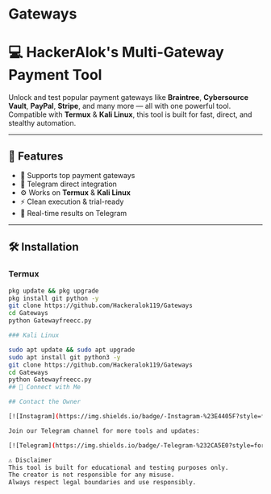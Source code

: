 # Gateways

# 💻 HackerAlok's Multi-Gateway Payment Tool

Unlock and test popular payment gateways like **Braintree**, **Cybersource Vault**, **PayPal**, **Stripe**, and many more — all with one powerful tool.  
Compatible with **Termux** & **Kali Linux**, this tool is built for fast, direct, and stealthy automation.

---

## 🚀 Features

- 🔐 Supports top payment gateways
- 🧠 Telegram direct integration
- ⚙️ Works on **Termux** & **Kali Linux**
- ⚡ Clean execution & trial-ready
- 📡 Real-time results on Telegram

---

## 🛠️ Installation

### Termux
```bash
pkg update && pkg upgrade
pkg install git python -y
git clone https://github.com/Hackeralok119/Gateways
cd Gateways
python Gatewayfreecc.py

### Kali Linux

sudo apt update && sudo apt upgrade
sudo apt install git python3 -y
git clone https://github.com/Hackeralok119/Gateways
cd Gateways
python Gatewayfreecc.py
## 📲 Connect with Me

## Contact the Owner

[![Instagram](https://img.shields.io/badge/-Instagram-%23E4405F?style=for-the-badge&logo=instagram&logoColor=white)](https://www.instagram.com/hackeralok2.0?igsh=MXh2aDNvbDUweHQ4YQ==)

Join our Telegram channel for more tools and updates:

[![Telegram](https://img.shields.io/badge/-Telegram-%232CA5E0?style=for-the-badge&logo=telegram&logoColor=white)](https://t.me/Specialnewtools)

⚠️ Disclaimer
This tool is built for educational and testing purposes only.
The creator is not responsible for any misuse.
Always respect legal boundaries and use responsibly.
